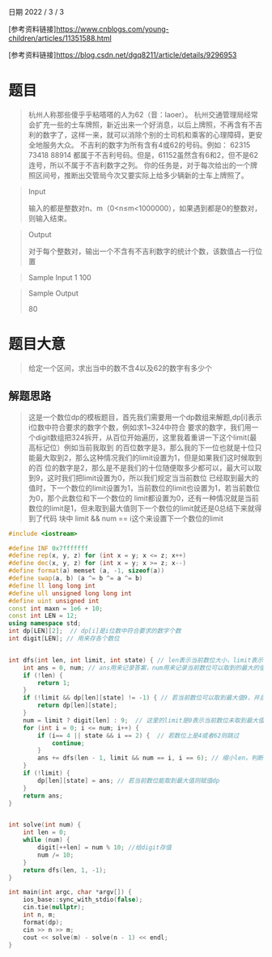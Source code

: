 日期 2022 / 3 / 3

[参考资料链接]<https://www.cnblogs.com/young-children/articles/11351588.html>

[参考资料链接]<https://blog.csdn.net/dgq8211/article/details/9296953>
# 题目
> 杭州人称那些傻乎乎粘嗒嗒的人为62（音：laoer）。 
杭州交通管理局经常会扩充一些的士车牌照，新近出来一个好消息，以后上牌照，不再含有不吉利的数字了，这样一来，就可以消除个别的士司机和乘客的心理障碍，更安全地服务大众。 
不吉利的数字为所有含有4或62的号码。例如： 
62315 73418 88914 
都属于不吉利号码。但是，61152虽然含有6和2，但不是62连号，所以不属于不吉利数字之列。 
你的任务是，对于每次给出的一个牌照区间号，推断出交管局今次又要实际上给多少辆新的士车上牌照了。 

>Input
>
>输入的都是整数对n、m（0<n≤m<1000000），如果遇到都是0的整数对，则输入结束。 


>Output
>
> 对于每个整数对，输出一个不含有不吉利数字的统计个数，该数值占一行位置

>Sample Input
> 1 100
> 

>Sample Output
>
> 80

# 题目大意
> 给定一个区间，求出当中的数不含4以及62的数字有多少个

## 解题思路
> 这是一个数位dp的模板题目，首先我们需要用一个dp数组来解题,dp[i]表示i位数中符合要求的数字个数，例如求1~324中符合
> 要求的数字，我们用一个digit数组把324拆开，从百位开始遍历，这里我着重讲一下这个limit(最高标记位）例如当前我取到
> 的百位数字是3，那么我的下一位也就是十位只能最大取到2，那么这种情况我们的limit设置为1，但是如果我们这时候取到的百
> 位的数字是2，那么是不是我们的十位随便取多少都可以，最大可以取到9，这时我们把limit设置为0，所以我们规定当当前数位
> 已经取到最大的值时，下一个数位的limit设置为1，当前数位的limit也设置为1，若当前数位为0，那个此数位和下一个数位的
> limit都设置为0，还有一种情况就是当前数位的limit是1，但未取到最大值则下一个数位的limit就还是0总结下来就得到了代码
> 块中 limit && num == i这个来设置下一个数位的limit

>
```cpp
#include <iostream>

#define INF 0x7fffffff
#define rep(x, y, z) for (int x = y; x <= z; x++)
#define dec(x, y, z) for (int x = y; x >= z; x--)
#define format(a) memset (a, -1, sizeof(a))
#define swap(a, b) (a ^= b ^= a ^= b)
#define ll long long int
#define ull unsigned long long int 
#define uint unsigned int
const int maxn = 1e6 + 10;
const int LEN = 12;
using namespace std;
int dp[LEN][2];  // dp[i]是i位数中符合要求的数字个数
int digit[LEN]; // 用来存各个数位


int dfs(int len, int limit, int state) { // len表示当前数位大小，limit表示最高标记位，state表示前一位是否为6
	int ans = 0, num; // ans用来记录答案，num用来记录当前数位可以取到的最大的值
	if (!len) { 
		return 1;
	}
	if (!limit && dp[len][state] != -1) { // 若当前数位可以取到最大值9，并且dp数组有值就直接返回值
		return dp[len][state];
	}
	num = limit ? digit[len] : 9;  // 这里的limit是0表示当前数位未取到最大值所以下一位一定可以取最大值，若当前数位以及取到最大值则下一个数位上能取到的最大值就是题目给的那个数位值
	for (int i = 0; i <= num; i++) {
		if (i== 4 || state && i == 2) {  // 若数位上是4或者62则跳过
			continue;
		}
		ans += dfs(len - 1, limit && num == i, i == 6); // 缩小len，判断下一位的limit值，判断此时数位是否是6
	}
	if (!limit) {
		dp[len][state] = ans; // 若当前数位能取到最大值则赋值dp
	}
	return ans;
}


int solve(int num) {
	int len = 0;
	while (num) {
		digit[++len] = num % 10; //给digit存值
		num /= 10;
	}
	return dfs(len, 1, -1);
}

int main(int argc, char *argv[]) {
	ios_base::sync_with_stdio(false);
	cin.tie(nullptr);
	int n, m;
	format(dp);
	cin >> n >> m;
	cout << solve(m) - solve(n - 1) << endl; 
}
